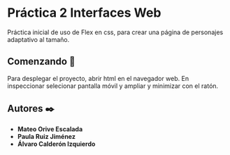 # Práctica 2 Interfaces Web

Práctica inicial de uso de Flex en css, para crear una página de personajes adaptativo al tamaño.

## Comenzando 🚀

Para desplegar el proyecto, abrir html en el navegador web.
En inspeccionar selecionar pantalla móvil y ampliar y minimizar con el ratón.

## Autores ✒️


* **Mateo Orive Escalada** 
* **Paula Ruiz Jiménez** 
* **Álvaro Calderón Izquierdo** 